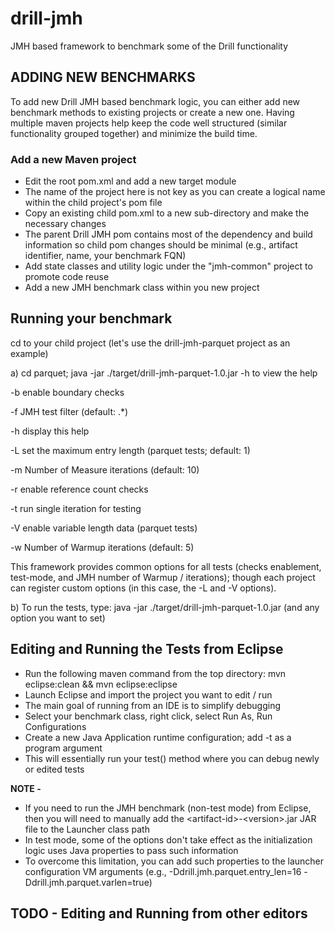 # drill-jmh
JMH based framework to benchmark some of the Drill functionality

## ADDING NEW BENCHMARKS
To add new Drill JMH based benchmark logic, you can either add new benchmark methods to existing projects or create a new one.
Having multiple maven projects help keep the code well structured (similar functionality grouped together) and minimize the
build time.

### Add a new Maven project
* Edit the root pom.xml and add a new target module
* The name of the project here is not key as you can create a logical name within the child project's pom file
* Copy an existing child pom.xml to a new sub-directory and make the necessary changes
* The parent Drill JMH pom contains most of the dependency and build information so child pom changes should be minimal (e.g., artifact identifier, name,
  your benchmark FQN)
* Add state classes and utility logic under the "jmh-common" project to promote code reuse
* Add a new JMH benchmark class within you new project

## Running your benchmark
cd to your child project (let's use the drill-jmh-parquet project as an example)

a) cd parquet; java -jar ./target/drill-jmh-parquet-1.0.jar -h
to view the help

 -b         enable boundary checks
 
 -f <arg>   JMH test filter (default: .*)

 -h         display this help

 -L <arg>   set the maximum entry length (parquet tests; default: 1)

 -m <arg>   Number of Measure iterations (default: 10)

 -r         enable reference count checks

 -t         run single iteration for testing

 -V         enable variable length data (parquet tests)

 -w <arg>   Number of Warmup iterations (default: 5)

 This framework provides common options for all tests (checks enablement, test-mode, and JMH number of Warmup / iterations);
 though each project can register custom options (in this case, the -L and -V options).

b) To run the tests, type: java -jar ./target/drill-jmh-parquet-1.0.jar  (and any option you want to set)

## Editing and Running the Tests from Eclipse
* Run the following maven command from the top directory: mvn eclipse:clean && mvn eclipse:eclipse
* Launch Eclipse and import the project you want to edit / run
* The main goal of running from an IDE is to simplify debugging
* Select your benchmark class, right click, select Run As, Run Configurations
* Create a new Java Application runtime configuration; add -t as a program argument
* This will essentially run your test() method where you can debug newly or edited tests

**NOTE -** 
* If you need to run the JMH benchmark (non-test mode) from Eclipse, then you will need to manually add the \<artifact-id\>-\<version\>.jar JAR file to the Launcher class path
* In test mode, some of the options don't take effect as the initialization logic uses Java properties to pass such information
* To overcome this limitation, you can add such properties to the launcher configuration VM arguments (e.g., -Ddrill.jmh.parquet.entry_len=16 -Ddrill.jmh.parquet.varlen=true)

## TODO - Editing and Running from other editors
